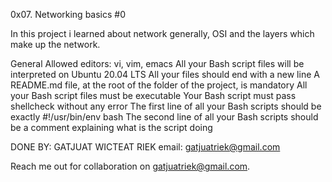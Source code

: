 0x07. Networking basics #0

In this project i learned about network generally, OSI and the layers which make up the network.

General
Allowed editors: vi, vim, emacs
All your Bash script files will be interpreted on Ubuntu 20.04 LTS
All your files should end with a new line
A README.md file, at the root of the folder of the project, is mandatory
All your Bash script files must be executable
Your Bash script must pass shellcheck without any error
The first line of all your Bash scripts should be exactly #!/usr/bin/env bash
The second line of all your Bash scripts should be a comment explaining what is the script doing


DONE BY: GATJUAT WICTEAT RIEK
email: gatjuatriek@gmail.com

Reach me out for collaboration on gatjuatriek@gmail.com.

